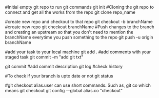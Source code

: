 #Initial empty git repo to run git commands
git init
#Cloning the git repo to connect and get all the works from the repo 
git clone repo_name

#create new repo and checkout to that repo
git checkout -b branchName
#create new repo
git checkout branchName
#Push changes to the branch and creating an upstream so that you don't need to mention the branchName everytime you push something to the repo
git push -u origin branchName

#add your task to your local machine
git add .
#add comments with your staged task
git commit -m "add git txt"

git commit #add commit description
git log #check history

#To check if your branch is upto date or not
git status

#git checkout alias.user can use short commands. Such as, git co which means git checkout
git config --global alias.co "checkout" 
